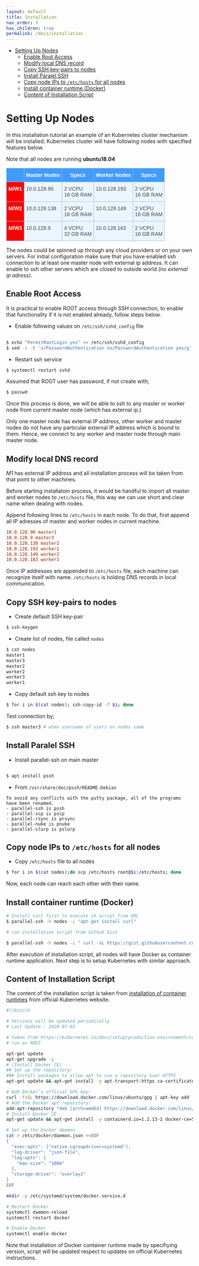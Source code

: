 ```yaml
---
layout: default
title: Installation
nav_order: 3
has_children: true
permalink: /docs/installation
---
```


- [Setting Up Nodes](#setting-up-nodes)
  - [Enable Root Access](#enable-root-access)
  - [Modify local DNS record](#modify-local-dns-record)
  - [Copy SSH key-pairs to nodes](#copy-ssh-key-pairs-to-nodes)
  - [Install Paralel SSH](#install-paralel-ssh)
  - [Copy node IPs to `/etc/hosts` for all nodes](#copy-node-ips-to-etchosts-for-all-nodes)
  - [Install container runtime (Docker)](#install-container-runtime-docker)
  - [Content of Installation Script](#content-of-installation-script)

# Setting Up Nodes 

In this installation tutorial an example of an Kubernetes cluster mechanism will be installed. Kubernetes cluster will have following nodes with specified features below.

Note that all nodes are running **ubuntu18.04**

<style type="text/css">
.tg  {border-collapse:collapse;border-color:#9ABAD9;border-spacing:0;}
.tg td{background-color:#EBF5FF;border-color:#9ABAD9;border-style:solid;border-width:1px;color:#444;
  font-family:Arial, sans-serif;font-size:14px;overflow:hidden;padding:10px 5px;word-break:normal;}
.tg th{background-color:#409cff;border-color:#9ABAD9;border-style:solid;border-width:1px;color:#fff;
  font-family:Arial, sans-serif;font-size:14px;font-weight:normal;overflow:hidden;padding:10px 5px;word-break:normal;}
.tg .tg-pwe8{background-color:#fe0000;color:#ffffff;font-weight:bold;text-align:left;vertical-align:top}
.tg .tg-0lax{text-align:left;vertical-align:top}
.tg .tg-amwm{font-weight:bold;text-align:center;vertical-align:top}
</style>
<table class="tg">
<thead>
  <tr>
    <th class="tg-0lax"></th>
    <th class="tg-amwm">Master Nodes</th>
    <th class="tg-amwm">Specs</th>
    <th class="tg-amwm">Worker Nodes</th>
    <th class="tg-amwm">Specs<br></th>
  </tr>
</thead>
<tbody>
  <tr>
    <td class="tg-pwe8">M/W1<br></td>
    <td class="tg-0lax">10.0.128.90</td>
    <td class="tg-0lax">2 VCPU<br>16 GB RAM<br></td>
    <td class="tg-0lax">10.0.128.193</td>
    <td class="tg-0lax">2 VCPU<br>16 GB RAM</td>
  </tr>
  <tr>
    <td class="tg-pwe8">M/W2</td>
    <td class="tg-0lax">10.0.128.138</td>
    <td class="tg-0lax">2 VCPU<br>16 GB RAM</td>
    <td class="tg-0lax">10.0.128.149</td>
    <td class="tg-0lax">2 VCPU<br>16 GB RAM</td>
  </tr>
  <tr>
    <td class="tg-pwe8">M/W3</td>
    <td class="tg-0lax">10.0.128.9</td>
    <td class="tg-0lax">4 VCPU<br>32 GB RAM</td>
    <td class="tg-0lax">10.0.128.163</td>
    <td class="tg-0lax">2 VCPU<br>16 GB RAM</td>
  </tr>
</tbody>
</table>


The nodes could be spinned up through any cloud providers or on your own servers. For initial configuration make sure that you have enabled ssh connection to at least one master node with external ip address. It can enable to ssh other servers which are closed to outside world _(no external ip adress)_. 


## Enable Root Access 

It is practical to enable ROOT access through SSH connection, to enable  that functionality if it is not enabled already, follow steps below. 

* Enable following values on `/etc/ssh/sshd_config` file

```bash 
 
$ echo "PermitRootLogin yes" >> /etc/ssh/sshd_config
$ sed -i -E 's/PasswordAuthentication no/PasswordAuthentication yes/g' /etc/ssh/sshd_config

```

* Restart ssh service 

```bash 
$ systemctl restart sshd 
```

Assumed that ROOT user has password, if not create with; 

```bash 
$ passwd
```

Once this process is done, we will be able to ssh to any master or worker node from current master node (which has external ip.)

Only one master node has external IP address, other worker and master nodes do not have any particular external IP address which is bound to them. Hence, we connect to any worker and master node through main master node. 

## Modify local DNS record

*M1* has external IP address and all installation process will be taken from that point to other machines. 

Before starting installatoin process, it would be handful to import all master and worker nodes to `/etc/hosts` file, this way we can use short and clear name when dealing with nodes. 

Append following lines to `/etc/hosts` in each node. To do that, first append all IP adresses of master and worker nodes in current machine. 


```conf 
10.0.128.90 master1
10.0.128.9 master3
10.0.128.138 master2
10.0.128.193 worker1
10.0.128.149 worker2
10.0.128.183 worker3
```

Once IP addresses are appended to `/etc/hosts` file, each machine can recognize itself with name. `/etc/hosts` is holding DNS records in local communication. 

## Copy SSH key-pairs to nodes

- Create default SSH key-pair

```bash 
$ ssh-keygen
```

- Create list of nodes, file called `nodes`

```bash 
$ cat nodes
master1
master3
master2
worker2
worker3
worker1
```

- Copy default ssh key to nodes 

```bash 
$ for i in $(cat nodes); ssh-copy-id -f $i; done
```

Test connection by; 

```bash 
$ ssh master3 # when username of users on nodes same 
```

## Install Paralel SSH

- Install parallel-ssh on main master

```bash

$ apt install pssh
```

- From `/usr/share/doc/pssh/README.Debian`

```
To avoid any conflicts with the putty package, all of the programs have been renamed.
- parallel-ssh is pssh 
- parallel-scp is pscp 
- parallel-rsync is prsync 
- parallel-nuke is pnuke 
- parallel-slurp is pslurp 
```

## Copy node IPs to `/etc/hosts` for all nodes

- Copy `/etc/hosts` file to all nodes 

```bash 
$ for i in $(cat nodes);do scp /etc/hosts root@$i:/etc/hosts; done
```
Now, each node can reach each other with their name. 


## Install container runtime (Docker)

```bash 
# Install curl first to execute sh script from URL 
$ parallel-ssh -h nodes -i "apt-get install curl"

# run installation script from Github Gist 

$ parallel-ssh -h nodes -i " curl -sL https://gist.githubusercontent.com/mrturkmencom/74160d9d47a838dd3d60be036a5ea704/raw/d6d15afcfae596767ec74b5224f16de02498d855/docker-runtime-installation.sh | bash -"

```

After execution of installation script, all nodes will have Docker as container runtime application. Next step is to setup Kubernetes with similar approach. 


## Content of Installation Script

The content of the installation script is taken from [installation of container runtimes](https://kubernetes.io/docs/setup/production-environment/container-runtimes/) from official Kubernetes website. 

```bash 
#!/bin/sh

# Versions will be updated periodically 
# Last Update : 2020-07-03

# taken from https://kubernetes.io/docs/setup/production-environment/container-runtimes/
# run as ROOT 

apt-get update
apt-get upgrade -y
# (Install Docker CE)
## Set up the repository:
### Install packages to allow apt to use a repository over HTTPS
apt-get update && apt-get install -y apt-transport-https ca-certificates curl software-properties-common gnupg2  

# Add Docker’s official GPG key:
curl -fsSL https://download.docker.com/linux/ubuntu/gpg | apt-key add -
# Add the Docker apt repository:
add-apt-repository "deb [arch=amd64] https://download.docker.com/linux/ubuntu $(lsb_release -cs) stable"
# Install Docker CE
apt-get update && apt-get install -y containerd.io=1.2.13-2 docker-ce=5:19.03.11~3-0~ubuntu-$(lsb_release -cs) docker-ce-cli=5:19.03.11~3-0~ubuntu-$(lsb_release -cs)

# Set up the Docker daemon
cat > /etc/docker/daemon.json <<EOF
{
  "exec-opts": ["native.cgroupdriver=systemd"],
  "log-driver": "json-file",
  "log-opts": {
    "max-size": "100m"
  },
  "storage-driver": "overlay2"
}
EOF

mkdir -p /etc/systemd/system/docker.service.d  

# Restart Docker
systemctl daemon-reload
systemctl restart docker

# Enable Docker
systemctl enable docker
```

Note that installation of Docker container runtime made by specifiying version, script will be updated respect to updates on official Kubernetes instructions. 

